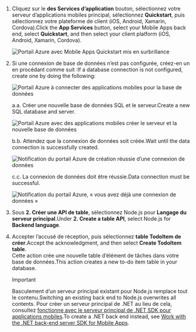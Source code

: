
1. <span data-ttu-id="49222-101">Cliquez sur le **des Services d’application** bouton, sélectionnez votre serveur d’applications mobiles principal, sélectionnez **Quickstart**, puis sélectionnez votre plateforme de client (iOS, Android, Xamarin, Cordova).</span><span class="sxs-lookup"><span data-stu-id="49222-101">Click the **App Services** button, select your Mobile Apps back end, select **Quickstart**, and then select your client platform (iOS, Android, Xamarin, Cordova).</span></span>

    ![Portail Azure avec Mobile Apps Quickstart mis en surbrillance][quickstart]

2. <span data-ttu-id="49222-103">Si une connexion de base de données n’est pas configurée, créez-en un en procédant comme suit :</span><span class="sxs-lookup"><span data-stu-id="49222-103">If a database connection is not configured, create one by doing the following:</span></span>

    ![Portail Azure à connecter des applications mobiles pour la base de données][connect]

    <span data-ttu-id="49222-105">a.</span><span class="sxs-lookup"><span data-stu-id="49222-105">a.</span></span> <span data-ttu-id="49222-106">Créer une nouvelle base de données SQL et le serveur.</span><span class="sxs-lookup"><span data-stu-id="49222-106">Create a new SQL database and server.</span></span>

    ![Portail Azure avec des applications mobiles créer le serveur et la nouvelle base de données][server]

    <span data-ttu-id="49222-108">b.</span><span class="sxs-lookup"><span data-stu-id="49222-108">b.</span></span> <span data-ttu-id="49222-109">Attendez que la connexion de données soit créée.</span><span class="sxs-lookup"><span data-stu-id="49222-109">Wait until the data connection is successfully created.</span></span>

    ![Notification du portail Azure de création réussie d’une connexion de données][notification]

    <span data-ttu-id="49222-111">c.</span><span class="sxs-lookup"><span data-stu-id="49222-111">c.</span></span> <span data-ttu-id="49222-112">La connexion de données doit être réussie.</span><span class="sxs-lookup"><span data-stu-id="49222-112">Data connection must be successful.</span></span>

    ![Notification du portail Azure, « vous avez déjà une connexion de données »][already-connection]

3. <span data-ttu-id="49222-114">Sous **2. Créer une API de table**, sélectionnez Node.js pour **Langage du serveur principal**.</span><span class="sxs-lookup"><span data-stu-id="49222-114">Under **2. Create a table API**, select Node.js for **Backend language**.</span></span> 
 
4. <span data-ttu-id="49222-115">Accepter l’accusé de réception, puis sélectionnez **table TodoItem de créer**.</span><span class="sxs-lookup"><span data-stu-id="49222-115">Accept the acknowledgment, and then select **Create TodoItem table**.</span></span>  
    <span data-ttu-id="49222-116">Cette action crée une nouvelle table d’élément de tâches dans votre base de données.</span><span class="sxs-lookup"><span data-stu-id="49222-116">This action creates a new to-do item table in your database.</span></span> 

    >[!IMPORTANT]
    > <span data-ttu-id="49222-117">Basculement d’un serveur principal existant pour Node.js remplace tout le contenu.</span><span class="sxs-lookup"><span data-stu-id="49222-117">Switching an existing back end to Node.js overwrites all contents.</span></span> <span data-ttu-id="49222-118">Pour créer un serveur principal de .NET au lieu de cela, consultez [fonctionne avec le serveur principal de .NET SDK pour applications mobiles][instructions].</span><span class="sxs-lookup"><span data-stu-id="49222-118">To create a .NET back end instead, see [Work with the .NET back-end server SDK for Mobile Apps][instructions].</span></span>

<!-- Images. -->
[quickstart]: ./media/app-service-mobile-configure-new-backend/quickstart.png
[connect]: ./media/app-service-mobile-configure-new-backend/connect-to-bd.png
[notification]: ./media/app-service-mobile-configure-new-backend/notification-data-connection-create.png
[server]: ./media/app-service-mobile-configure-new-backend/create-new-server.png
[already-connection]: ./media/app-service-mobile-configure-new-backend/already-connection.png

<!-- URLs -->
[instructions]: ../articles/app-service-mobile/app-service-mobile-dotnet-backend-how-to-use-server-sdk.md#create-app
